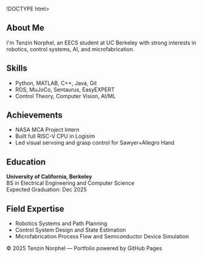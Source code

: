 !DOCTYPE html>
<html lang="en">
<head>
 
  <title>Tenzin Norphel | Portfolio</title>
  <style>
    
     
  </style>
</head>
<body>
  

  <div id="about" class="tab active">
    <h2>About Me</h2>
    <p>I'm Tenzin Norphel, an EECS student at UC Berkeley with strong interests in robotics, control systems, AI, and microfabrication.</p>
  </div>

  <div id="skills" class="tab">
    <h2>Skills</h2>
    <ul>
      <li>Python, MATLAB, C++, Java, Git</li>
      <li>ROS, MuJoCo, Sentaurus, EasyEXPERT</li>
      <li>Control Theory, Computer Vision, AI/ML</li>
    </ul>
  </div>

  <div id="achievements" class="tab">
    <h2>Achievements</h2>
    <ul>
      <li>NASA MCA Project Intern</li>
      <li>Built full RISC-V CPU in Logisim</li>
      <li>Led visual servoing and grasp control for Sawyer+Allegro Hand</li>
    </ul>
  </div>

  <div id="education" class="tab">
    <h2>Education</h2>
    <p><strong>University of California, Berkeley</strong><br>BS in Electrical Engineering and Computer Science<br>Expected Graduation: Dec 2025</p>
  </div>

  <div id="expertise" class="tab">
    <h2>Field Expertise</h2>
    <ul>
      <li>Robotics Systems and Path Planning</li>
      <li>Control System Design and State Estimation</li>
      <li>Microfabrication Process Flow and Semiconductor Device Simulation</li>
    </ul>
  </div>

  <footer>
    &copy; 2025 Tenzin Norphel — Portfolio powered by GitHub Pages
  </footer>

  <script>
    function showTab(tabId) {
      document.querySelectorAll('.tab').forEach(tab => {
        tab.classList.remove('active');
      });
      document.getElementById(tabId).classList.add('active');
    }
  </script>
</body>
</html>

